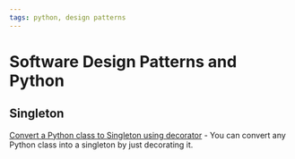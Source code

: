 ```yaml
---
tags: python, design patterns
---
```


# Software Design Patterns and Python

## Singleton

[Convert a Python class to Singleton using decorator](python-singleton-pattern-decorator.md) - You can convert any Python class into a singleton by just decorating it.